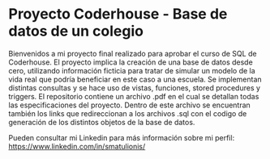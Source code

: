 # Proyecto Coderhouse - Base de datos de un colegio

Bienvenidos a mi proyecto final realizado para aprobar el curso de SQL de Coderhouse. 
El proyecto implica la creación de una base de datos desde cero, utilizando información ficticia para tratar de simular un modelo de la vida real que podría beneficiar en este caso a una escuela. Se implementan distintas consultas y se hace uso de vistas, funciones, stored procedures y triggers.
El repositorio contiene un archivo .pdf en el cual se detallan todas las especificaciones del proyecto. Dentro de este archivo se encuentran también los links que redireccionan a los archivos .sql con el codigo de generación de los distintos objetos de la base de datos.

Pueden consultar mi Linkedin para más información sobre mi perfil:
https://www.linkedin.com/in/smatulionis/
